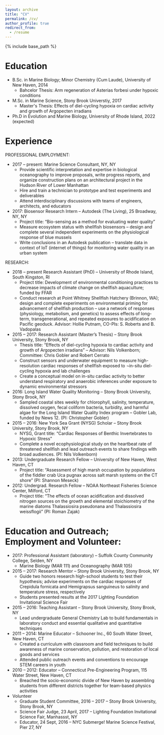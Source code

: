 ```yaml
---
layout: archive
title: "CV"
permalink: /cv/
author_profile: true
redirect_from:
  - /resume
---
```


{% include base_path %}

Education
======
* B.Sc. in Marine Biology; Minor Chemistry (Cum Laude), University of New Haven, 2014
  * Bahcelor Thesis: Arm regeneration of Asterias forbesi under hypoxic conditions
* M.Sc. in Marine Science, Stony Brook Universtiy, 2017
  * Master's Thesis: Effects of diel-cycling hypoxia on cardiac activity and growth of Argopecten irradians
* Ph.D in Evolution and Marine Biology, University of Rhode Island, 2022 (expected)

Experience
======
PROFESSIONAL EMPLOYMENT:
* 2017 – present: Marine Science Consultant, NY, NY
  *	Provide scientific interpretation and expertise in biological oceanography to improve proposals, write progress reports, and organize construction plans on an architectural project in the Hudson River of Lower Manhattan
  *	Hire and train a technician to prototype and test experiments and deliverables
  *	Attend interdisciplinary discussions with teams of engineers, architects, and educators
* 2017: Biosensor Research Intern – Autodesk (The Living), 25 Broadway, NY, NY
  *	Project title: “Bio-sensing as a method for evaluating water quality”
  *	Measure ecosystem status with shellfish biosensors – design and complete several independent experiments on the physiological response of blue mussels
  *	Write conclusions in an Autodesk publication – translate data in context of IoT (internet of things) for monitoring water quality in an urban system

RESEARCH:
* 2018 – present  Research Assistant (PhD) – University of Rhode Island, South Kingston, RI
  * Project title: Development of environmental conditioning practices to decrease impacts of climate change on shellfish aquaculture; funded by FFAR
  * Conduct research at Point Whitney Shellfish Hatchery (Brinnon, WA); design and complete experiments on environmental priming for advancement of shellfish production – use a network of responses (physiology, metabolism, and genetics) to assess effects of long-term, transgenerational, and repeated exposures to acidification on Pacific geoduck. Advisor: Hollie Putnam, CO-PIs: S. Roberts and B. Vadopalas
* 2015 – 2017: Research Assistant (Master’s Thesis) – Stony Brook University, Stony Brook, NY
  *	Thesis title: “Effects of diel-cycling hypoxia to cardiac activity and growth of   Argopecten irradians” – Advisor: Nils Volkenborn; Committee: Chris Gobler and Robert Cerrato
  *	Construct sensors and underwater equipment to measure high-resolution cardiac responses of shellfish exposed to ¬in-situ diel-cycling hypoxia and lab challenges
  *	Create a conceptual model on in-situ cardiac activity to better understand respiratory and anaerobic inferences under exposure to dynamic environmental stressors
* 2016: Long Island Water Quality Monitoring – Stony Brook University, Stony Brook, NY
  *	Sampled coastal sites weekly for chlorophyll, salinity, temperature, dissolved oxygen, fecal coliform bacteria, turbidity, and harmful algae for the Long Island Water Quality Index program – Gobler Lab, funded by News 12. (PI: Christopher Gobler)
* 2015 – 2016:  New York Sea Grant (NYSG) Scholar – Stony Brook University, Stony Brook, NY
  * NYSG, Grant title: “Cardiac Responses of Benthic Invertebrates to Hypoxic Stress”
  *	Complete a novel ecophysiological study on the heartbeat rate of threatened shellfish and lead outreach events to share findings with broad audiences. (PI: Nils Volkenborn)
* 2013: Undergraduate Research Fellow – University of New Haven, West Haven, CT
  *	Project title: “Assessment of high marsh occupation by populations of the fiddler crab Uca pugnax across salt marsh systems on the CT shore” (PI: Shannon Meseck)
* 2012: Undergrad. Research Fellow – NOAA Northeast Fisheries Science Center, Milford, CT
  *	Project title: “The effects of ocean acidification and dissolved nitrogen sources on the growth and elemental stoichiometry of the marine diatoms Thalassiosira pseudonana and Thalassiosira weissflogii” (PI: Roman Zajak)

Education and Outreach; Employment and Volunteer:
======
* 2017: Professional Assistant (laboratory) – Suffolk County Community College, Selden, NY
  *	Marine Biology (MAR 111) and Oceanography (MAR 105)
* 2015 – 2017: Research Mentor – Stony Brook University, Stony Brook, NY
  *	Guide two honors research high-school students to test their hypothesis; advise experiments on the cardiac responses of Crepidula fornicata and Hemigrapsus sanguineus to salinity and temperature stress, respectively
  *	Students presented results at the 2017 Lighting Foundation Invitational Science Fair
* 2015 – 2016: Teaching Assistant – Stony Brook University, Stony Brook, NY
  *	Lead undergraduate General Chemistry Lab to build fundamentals in laboratory conduct and essential qualitative and quantitative techniques
* 2011 – 2014: Marine Educator – Schooner Inc., 60 South Water Street, New Haven, CT
  *	Created a curriculum with classroom and field techniques to build awareness of marine conservation, pollution, and restoration of local goods and services
  *	Attended public outreach events and conventions to encourage STEM careers in youth
* 2010 – 2012:  Educator – Connecticut Pre-Engineering Program, 115 Water Street, New Haven, CT
  *	Breached the socio-economic divide of New Haven by assembling students from different districts together for team-based physics activities
* Volunteer
  * Graduate Student Committee, 2016 –  2017 – Stony Brook University, Stony Brook, NY
  * Science Fair Judge, 23 April, 2017   – Lighting Foundation Invitational Science Fair, Manhassst, NY
  * Educator, 24 Sept, 2016    – NYC Submerge! Marine Science Festival, Pier 27, NY

<!-- Publications
======
    <ul>{% for post in site.publications %}
      {% include archive-single-cv.html %}
    {% endfor %}</ul>

Talks
======
    <ul>{% for post in site.talks %}
      {% include archive-single-talk-cv.html %}
    {% endfor %}</ul>

Teaching
======
    <ul>{% for post in site.teaching %}
      {% include archive-single-cv.html %}
    {% endfor %}</ul> -->
